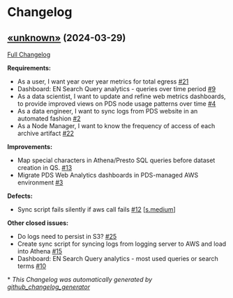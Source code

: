 # Changelog

## [«unknown»](https://github.com/NASA-PDS/web-analytics/tree/«unknown») (2024-03-29)

[Full Changelog](https://github.com/NASA-PDS/web-analytics/compare/d6977fda23e31e92e8229725ad26c02e0e665157...«unknown»)

**Requirements:**

- As a user, I want year over year metrics for total egress [\#21](https://github.com/NASA-PDS/web-analytics/issues/21)
- Dashboard: EN Search Query analytics - queries over time period [\#9](https://github.com/NASA-PDS/web-analytics/issues/9)
- As a data scientist, I want to update and refine web metrics dashboards, to provide improved views on PDS node usage patterns over time [\#4](https://github.com/NASA-PDS/web-analytics/issues/4)
- As a data engineer, I want to sync logs from PDS website in an automated fashion [\#2](https://github.com/NASA-PDS/web-analytics/issues/2)
- As a Node Manager, I want to know the frequency of access of each archive artifact [\#22](https://github.com/NASA-PDS/web-analytics/issues/22)

**Improvements:**

- Map special characters in Athena/Presto SQL queries before dataset creation in QS. [\#13](https://github.com/NASA-PDS/web-analytics/issues/13)
- Migrate PDS Web Analytics dashboards in PDS-managed AWS environment [\#3](https://github.com/NASA-PDS/web-analytics/issues/3)

**Defects:**

- Sync script fails silently if aws call fails [\#12](https://github.com/NASA-PDS/web-analytics/issues/12) [[s.medium](https://github.com/NASA-PDS/web-analytics/labels/s.medium)]

**Other closed issues:**

- Do logs need to persist in S3? [\#25](https://github.com/NASA-PDS/web-analytics/issues/25)
- Create sync script for syncing logs from logging server to AWS and load into Athena [\#15](https://github.com/NASA-PDS/web-analytics/issues/15)
- Dashboard: EN Search Query analytics - most used queries or search terms [\#10](https://github.com/NASA-PDS/web-analytics/issues/10)



\* *This Changelog was automatically generated by [github_changelog_generator](https://github.com/github-changelog-generator/github-changelog-generator)*
